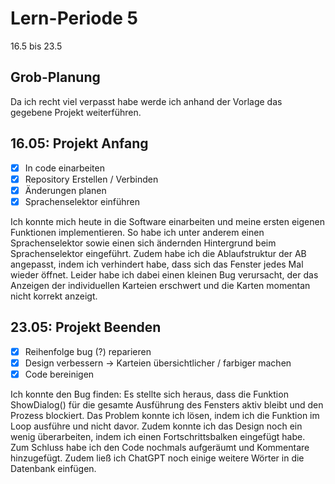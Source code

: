 # Lern-Periode 5

16.5 bis 23.5

## Grob-Planung

Da ich recht viel verpasst habe werde ich anhand der Vorlage das gegebene Projekt weiterführen.

## 16.05: Projekt Anfang

- [X] In code einarbeiten
- [X] Repository Erstellen / Verbinden
- [X] Änderungen planen
- [X] Sprachenselektor einführen

Ich konnte mich heute in die Software einarbeiten und meine ersten eigenen Funktionen implementieren. So habe ich unter anderem einen Sprachenselektor sowie einen sich ändernden Hintergrund beim Sprachenselektor eingeführt. Zudem habe ich die Ablaufstruktur der AB angepasst, indem ich verhindert habe, dass sich das Fenster jedes Mal wieder öffnet. Leider habe ich dabei einen kleinen Bug verursacht, der das Anzeigen der individuellen Karteien erschwert und die Karten momentan nicht korrekt anzeigt.

## 23.05: Projekt Beenden
- [X] Reihenfolge bug (?) reparieren
- [X] Design verbessern -> Karteien übersichtlicher / farbiger machen
- [X] Code bereinigen

Ich konnte den Bug finden: Es stellte sich heraus, dass die Funktion ShowDialog() für die gesamte Ausführung des Fensters aktiv bleibt und den Prozess blockiert. Das Problem konnte ich lösen, indem ich die Funktion im Loop ausführe und nicht davor. Zudem konnte ich das Design noch ein wenig überarbeiten, indem ich einen Fortschrittsbalken eingefügt habe. Zum Schluss habe ich den Code nochmals aufgeräumt und Kommentare hinzugefügt. Zudem ließ ich ChatGPT noch einige weitere Wörter in die Datenbank einfügen.





